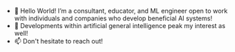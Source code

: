 - 👋 Hello World! I’m a consultant, educator, and ML engineer open to work with individuals and companies who develop beneficial AI systems!
- 👀 Developments within artificial general intelligence peak my interest as well!
- 📫 Don't hesitate to reach out!
